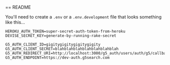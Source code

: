 == README

You'll need to create a `.env` or a `.env.development` file that looks something like this...

```
HEROKU_AUTH_TOKEN=super-secret-auth-token-from-heroku
DEVISE_SECRET_KEY=generate-by-running-rake-secret

G5_AUTH_CLIENT_ID=gigitygigitygigitygigity
G5_AUTH_CLIENT_SECRET=blahblahblahblahblahblahblah
G5_AUTH_REDIRECT_URI=http://localhost:3000/g5_auth/users/auth/g5/callback 
G5_AUTH_ENDPOINT=https://dev-auth.g5search.com
```
